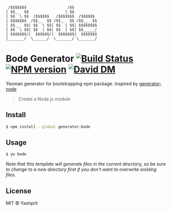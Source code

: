      /$$$$$$$                  /$$
    | $$__  $$                | $$
    | $$  \ $$  /$$$$$$   /$$$$$$$  /$$$$$$
    | $$$$$$$  /$$__  $$ /$$__  $$ /$$__  $$
    | $$__  $$| $$  \ $$| $$  | $$| $$$$$$$$
    | $$  \ $$| $$  | $$| $$  | $$| $$_____/
    | $$$$$$$/|  $$$$$$/|  $$$$$$$|  $$$$$$$
    |_______/  \______/  \_______/ \_______/

# Bode Generator [![Build Status](https://travis-ci.org/yashprit/generator-bode.svg?branch=master)](https://travis-ci.org/yashprit/generator-bode)   [![NPM version](https://badge.fury.io/js/generator-bode.svg)](https://www.npmjs.com/package/generator-bode)   [![David DM](https://david-dm.org/yashprit/generator-bode.svg)](https://david-dm.org/yashprit/generator-bode)

Yeoman generator for bootstrapping npm package. Inspired by [generator-node](https://github.com/yeoman/generator-node)

> Create a Node.js module


## Install

```sh
$ npm install --global generator-bode
```


## Usage

```sh
$ yo bode
```

*Note that this template will generate files in the current directory, so be sure to change to a new directory first if you don't want to overwrite existing files.*


## License

MIT © Yashprit
